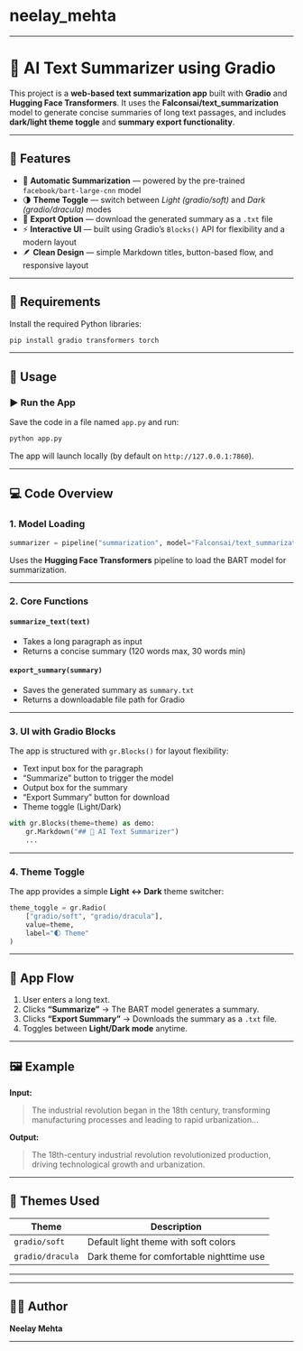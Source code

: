 # neelay_mehta


---

# 🧠 AI Text Summarizer using Gradio

This project is a **web-based text summarization app** built with **Gradio** and **Hugging Face Transformers**.
It uses the **Falconsai/text_summarization** model to generate concise summaries of long text passages,
and includes **dark/light theme toggle** and **summary export functionality**.

---

## 🚀 Features

* 🧩 **Automatic Summarization** — powered by the pre-trained `facebook/bart-large-cnn` model
* 🌗 **Theme Toggle** — switch between *Light (gradio/soft)* and *Dark (gradio/dracula)* modes
* 📄 **Export Option** — download the generated summary as a `.txt` file
* ⚡ **Interactive UI** — built using Gradio’s `Blocks()` API for flexibility and a modern layout
* 🪶 **Clean Design** — simple Markdown titles, button-based flow, and responsive layout

---

## 🧰 Requirements

Install the required Python libraries:

```bash
pip install gradio transformers torch
```

---

## 🧾 Usage

### ▶️ Run the App

Save the code in a file named `app.py` and run:

```bash
python app.py
```

The app will launch locally (by default on `http://127.0.0.1:7860`).

---

## 💻 Code Overview

### 1. **Model Loading**

```python
summarizer = pipeline("summarization", model="Falconsai/text_summarization")
```

Uses the **Hugging Face Transformers** pipeline to load the BART model for summarization.

---

### 2. **Core Functions**

#### `summarize_text(text)`

* Takes a long paragraph as input
* Returns a concise summary (120 words max, 30 words min)

#### `export_summary(summary)`

* Saves the generated summary as `summary.txt`
* Returns a downloadable file path for Gradio

---

### 3. **UI with Gradio Blocks**

The app is structured with `gr.Blocks()` for layout flexibility:

* Text input box for the paragraph
* “Summarize” button to trigger the model
* Output box for the summary
* “Export Summary” button for download
* Theme toggle (Light/Dark)

```python
with gr.Blocks(theme=theme) as demo:
    gr.Markdown("## 🧠 AI Text Summarizer")
    ...
```

---

### 4. **Theme Toggle**

The app provides a simple **Light ↔ Dark** theme switcher:

```python
theme_toggle = gr.Radio(
    ["gradio/soft", "gradio/dracula"],
    value=theme,
    label="🌓 Theme"
)
```

---

## 🧩 App Flow

1. User enters a long text.
2. Clicks **“Summarize”** → The BART model generates a summary.
3. Clicks **“Export Summary”** → Downloads the summary as a `.txt` file.
4. Toggles between **Light/Dark mode** anytime.

---

## 🖼️ Example

**Input:**

> The industrial revolution began in the 18th century, transforming manufacturing processes and leading to rapid urbanization...

**Output:**

> The 18th-century industrial revolution revolutionized production, driving technological growth and urbanization.

---

## 🎨 Themes Used

| Theme            | Description                              |
| ---------------- | ---------------------------------------- |
| `gradio/soft`    | Default light theme with soft colors     |
| `gradio/dracula` | Dark theme for comfortable nighttime use |

---





---

## 👨‍💻 Author

**Neelay Mehta**

---


